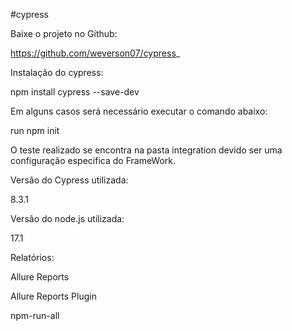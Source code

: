 #cypress

Baixe o projeto no Github:

https://github.com/weverson07/cypress_

Instalação do cypress:

npm install cypress --save-dev

Em alguns casos será necessário executar o comando abaixo:

run npm init

O teste realizado se encontra na pasta integration devido ser uma configuração especifica do FrameWork.

Versâo do Cypress utilizada:

8.3.1

Versâo do node.js utilizada:

17.1

Relatórios:

Allure Reports

Allure Reports Plugin

npm-run-all